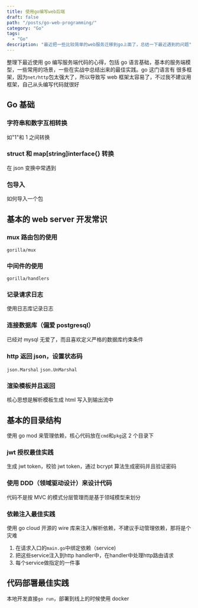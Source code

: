 ```yaml
---
title: 使用go编写web后端
draft: false
path: "/posts/go-web-programming/"
category: "Go"
tags:
  - "Go"
description: "最近把一些比较简单的web服务迁移到go上面了，总结一下最近遇到的问题"
---
```


整理下最近使用 go 编写服务端代码的心得，包括 go 语言基础，基本的服务端模型，一些常用的场景，一些在实战中总结出来的最佳实践。go 这门语言有
很多框架，因为`net/http`包太强大了，所以导致写 web 框架太容易了，不过我不建议用框架，自己从头编写代码就很好

## Go 基础

### 字符串和数字互相转换

如"1"和 1 之间转换

### struct 和 map[string]interface{} 转换

在 json 变换中常遇到

### 包导入

如何导入一个包

## 基本的 web server 开发常识

### mux 路由包的使用

`gorilla/mux`

### 中间件的使用

`gorilla/handlers`

### 记录请求日志

使用日志库记录日志

### 连接数据库（偏爱 postgresql）

已经对 mysql 无爱了，而且喜欢定义严格的数据库约束条件

### http 返回 json，设置状态码

`json.Marshal`
`json.UnMarshal`

### 渲染模板并且返回

核心思想是解析模板生成 html 写入到输出流中

## 基本的目录结构

使用 go mod 来管理依赖，核心代码放在`cmd`和`pkg`这 2 个目录下

### jwt 授权最佳实践

生成 jwt token，校验 jwt token，通过 bcrypt 算法生成密码并且验证密码

### 使用 DDD（领域驱动设计）来设计代码

代码不是按 MVC 的模式分层管理而是基于领域模型来划分

### 依赖注入最佳实践

使用 go cloud 开源的 wire 库来注入/解析依赖，不建议手动管理依赖，那将是个灾难

1. 在请求入口的`main.go`中绑定依赖（service)
2. 把这些service注入到http handler中，在handler中处理http路由请求
3. 每个service做指定的一件事

## 代码部署最佳实践

本地开发直接`go run`，部署到线上的时候使用 docker
